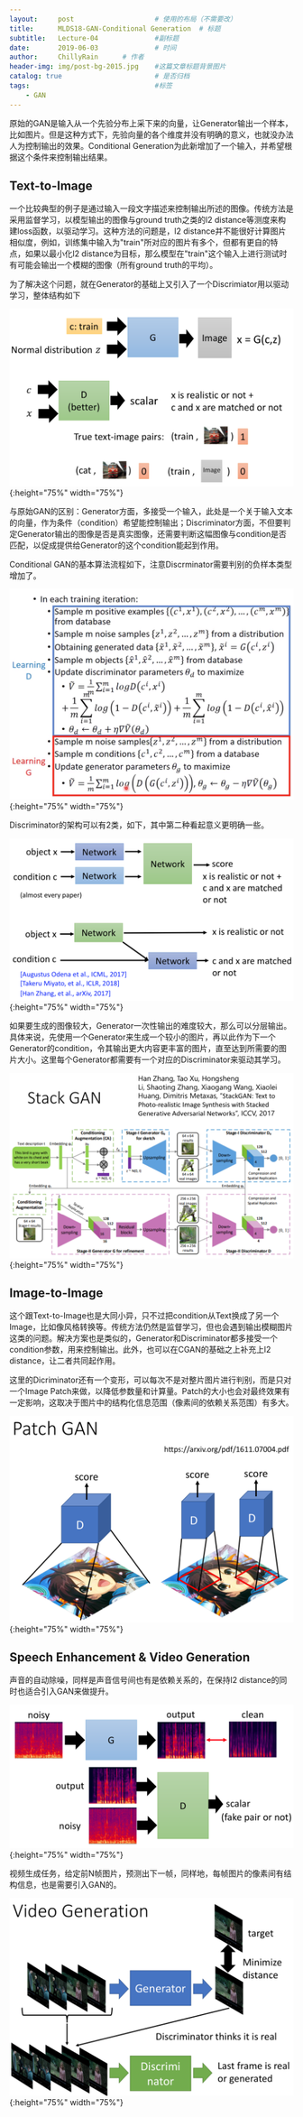 ```yaml
---
layout:     post                    # 使用的布局（不需要改）
title:      MLDS18-GAN-Conditional Generation  # 标题 
subtitle:   Lecture-04              #副标题
date:       2019-06-03              # 时间
author:     ChillyRain      # 作者
header-img: img/post-bg-2015.jpg    #这篇文章标题背景图片
catalog: true                       # 是否归档
tags:                               #标签
    - GAN
---
```


原始的GAN是输入从一个先验分布上采下来的向量，让Generator输出一个样本，比如图片。但是这种方式下，先验向量的各个维度并没有明确的意义，也就没办法人为控制输出的效果。Conditional Generation为此新增加了一个输入，并希望根据这个条件来控制输出结果。

## Text-to-Image

一个比较典型的例子是通过输入一段文字描述来控制输出所述的图像。传统方法是采用监督学习，以模型输出的图像与ground truth之类的l2 distance等测度来构建loss函数，以驱动学习。这种方法的问题是，l2 distance并不能很好计算图片相似度，例如，训练集中输入为"train"所对应的图片有多个，但都有更自的特点，如果以最小化l2 distance为目标，那么模型在"train"这个输入上进行测试时有可能会输出一个模糊的图像（所有ground truth的平均）。

为了解决这个问题，就在Generator的基础上又引入了一个Discrimiator用以驱动学习，整体结构如下

![cgan](/img/post-GAN-cond-t2i.png){:height="75%" width="75%"}

与原始GAN的区别：Generator方面，多接受一个输入，此处是一个关于输入文本的向量，作为条件（condition）希望能控制输出；Discriminator方面，不但要判定Generator输出的图像是否是真实图像，还需要判断这幅图像与condition是否匹配，以促成提供给Generator的这个condition能起到作用。

Conditional GAN的基本算法流程如下，注意Discrminator需要判别的负样本类型增加了。

![algo](/img/post-GAN-cond-algo.png){:height="75%" width="75%"}

Discriminator的架构可以有2类，如下，其中第二种看起意义更明确一些。

![dis](/img/post-GAN-cond-dis.png){:height="75%" width="75%"}

如果要生成的图像较大，Generator一次性输出的难度较大，那么可以分层输出。具体来说，先使用一个Generator来生成一个较小的图片，再以此作为下一个Generator的condition，令其输出更大内容更丰富的图片，直至达到所需要的图片大小。这里每个Generator都需要有一个对应的Discriminator来驱动其学习。

![stack](/img/post-GAN-cond-stack.png){:height="75%" width="75%"}


## Image-to-Image

这个跟Text-to-Image也是大同小异，只不过把condition从Text换成了另一个Image，比如像风格转换等。传统方法仍然是监督学习，但也会遇到输出模糊图片这类的问题。解决方案也是类似的，Generator和Discriminator都多接受一个condition参数，用来控制输出。此外，也可以在CGAN的基础之上补充上l2 distance，让二者共同起作用。

这里的Dicriminator还有一个变形，可以每次不是对整片图片进行判别，而是只对一个Image Patch来做，以降低参数量和计算量。Patch的大小也会对最终效果有一定影响，这取决于图片中的结构化信息范围（像素间的依赖关系范围）有多大。

![patch](/img/post-GAN-cond-patch.png){:height="75%" width="75%"}


## Speech Enhancement & Video Generation

声音的自动除噪，同样是声音信号间也有是依赖关系的，在保持l2 distance的同时也适合引入GAN来做提升。

![speech](/img/post-GAN-cond-speech.png){:height="75%" width="75%"}

视频生成任务，给定前N帧图片，预测出下一帧，同样地，每帧图片的像素间有结构信息，也是需要引入GAN的。

![video](/img/post-GAN-cond-video.png){:height="75%" width="75%"}





